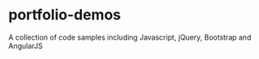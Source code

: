 portfolio-demos
===============

A collection of code samples including Javascript, jQuery, Bootstrap and AngularJS
